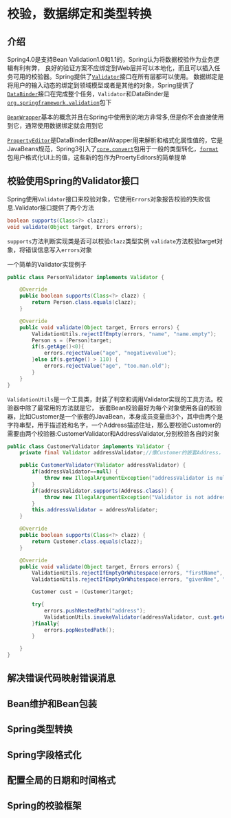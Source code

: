 # 校验，数据绑定和类型转换

## 介绍

Spring4.0是支持Bean Validation1.0和1.1的，Spring认为将数据校验作为业务逻辑有利有弊，  良好的验证方案不应绑定到Web层并可以本地化，而且可以插入任务可用的校验器。Spring提供了[`Validator`](https://docs.spring.io/spring/docs/4.3.19.RELEASE/javadoc-api/org/springframework/validation/Validator.html)接口在所有层都可以使用。
数据绑定是将用户的输入动态的绑定到领域模型或者是其他的对象，Spring提供了[`DataBinder`](https://docs.spring.io/spring/docs/4.3.19.RELEASE/javadoc-api/org/springframework/validation/DataBinder.html)接口在完成整个任务，`Validator`和DataBinder是[`org.springframework.validation`](https://docs.spring.io/spring/docs/4.3.19.RELEASE/javadoc-api/org/springframework/validation/package-summary.html)包下

[`BeanWrapper`](https://docs.spring.io/spring/docs/4.3.19.RELEASE/javadoc-api/org/springframework/beans/BeanWrapper.html)基本的概念并且在Spring中使用到的地方非常多,但是你不会直接使用到它，通常使用数据绑定就会用到它

[`PropertyEditor`](https://docs.oracle.com/javase/7/docs/api/java/beans/PropertyEditor.html)是DataBinder和BeanWrapper用来解析和格式化属性值的，它是JavaBeans规范，Spring3引入了[`core.convert`](https://docs.spring.io/spring/docs/4.3.19.RELEASE/javadoc-api/org/springframework/core/convert/package-summary.html)包用于一般的类型转化，[`format`](https://docs.spring.io/spring/docs/4.3.19.RELEASE/javadoc-api/org/springframework/format/package-summary.html)包用户格式化UI上的值，这些新的包作为ProertyEditors的简单提单

## 校验使用Spring的Validator接口

Spring使用`Validator`接口来校验对象，它使用`Errors`对象报告校验的失败信息.Validator接口提供了两个方法

```java
boolean supports(Class<?> clazz);
void validate(Object target, Errors errors);
```

`supports`方法判断实现类是否可以校验`clazz`类型实例
`validate`方法校验target对象，将错误信息写入`errors`对象

一个简单的Validator实现例子

```java
public class PersonValidator implements Validator {

    @Override
    public boolean supports(Class<?> clazz) {
        return Person.class.equals(clazz);
    }

    @Override
    public void validate(Object target, Errors errors) {
        ValidationUtils.rejectIfEmpty(errors, "name", "name.empty");
        Person s = (Person)target;
        if(s.getAge()<0){
            errors.rejectValue("age", "negativevalue");
        }else if(s.getAge() > 110) {
            errors.rejectValue("age", "too.man.old");
        }
    }
}
```

`ValidationUtils`是一个工具类，封装了判空和调用Validator实现的工具方法。校验器中除了最常用的方法就是它，
嵌套Bean校验最好为每个对象使用各自的校验器，比如Customer是一个嵌套的JavaBean，本身成员变量由3个，其中由两个是字符串型，用于描述姓和名字，一个Address描述住址，那么要校验Customer的需要由两个校验器:CustomerValidator和AddressValidator,分别校验各自的对象

```java
public class CustomerValidator implements Validator {
    private final Validator addressValidator;//像Customer的嵌套Address，它的校验也是嵌套的

    public CustomerValidator(Validator addressValidator) {
        if(addressValidator==null) {
            throw new IllegalArgumentException("addressValidator is null");
        }
        if(addressValidator.supports(Address.class)) {
            throw new IllegalArgumentException("Validator is not addressValidator ");
        }
        this.addressValidator = addressValidator;
    }

    @Override
    public boolean supports(Class<?> clazz) {
        return Customer.class.equals(clazz);
    }

    @Override
    public void validate(Object target, Errors errors) {
        ValidationUtils.rejectIfEmptyOrWhitespace(errors, "firstName", "firstName.empty");
        ValidationUtils.rejectIfEmptyOrWhitespace(errors, "givenNme", "givenNme.empty");

        Customer cust = (Customer)target;

        try{
            errors.pushNestedPath("address");
            ValidationUtils.invokeValidator(addressValidator, cust.getAddress(), errors);
        }finally{
            errors.popNestedPath();
        }

    }
}
```

## 解决错误代码映射错误消息

## Bean维护和Bean包装

## Spring类型转换

## Spring字段格式化

## 配置全局的日期和时间格式

## Spring的校验框架